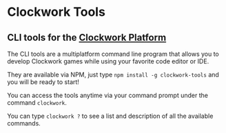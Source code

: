 # Clockwork Tools

## CLI tools for the [Clockwork Platform](http://clockwork.js.org/)

The CLI tools are a multiplatform command line program that allows you to develop Clockwork games while using your favorite code editor or IDE.

They are available via NPM, just type `npm install -g clockwork-tools` and you will be ready to start! 

You can access the tools anytime via your command prompt under the command `clockwork`. 

You can type `clockwork ?` to see a list and description of all the available commands. 